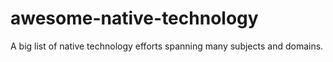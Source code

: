 # awesome-native-technology
A big list of native technology efforts spanning many subjects and domains.
